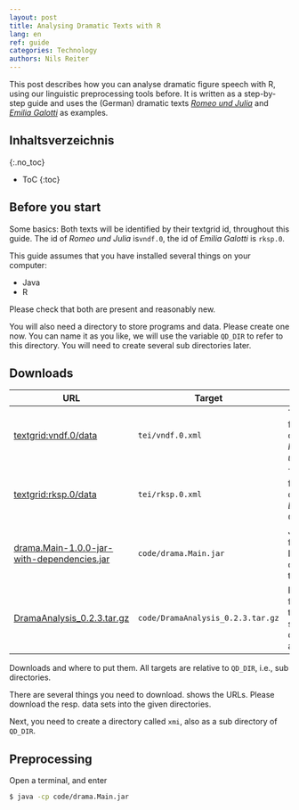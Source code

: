 ```yaml
---
layout: post
title: Analysing Dramatic Texts with R
lang: en
ref: guide
categories: Technology
authors: Nils Reiter
---
```


This post describes how you can analyse dramatic figure speech with R, using our linguistic preprocessing tools before. It is written as a step-by-step guide and uses the (German) dramatic texts [*Romeo und Julia*](https://textgridrep.org/browse/-/browse/vndf_0) and [*Emilia Galotti*](https://textgridrep.org/browse/-/browse/rksp_0) as examples.

<!--more-->
## Inhaltsverzeichnis
{:.no_toc}

* ToC
{:toc}

## Before you start
Some basics: Both texts will be identified by their textgrid id, throughout this guide. The id of  *Romeo und Julia* is`vndf.0`, the id of *Emilia Galotti* is `rksp.0`.


This guide assumes that you have installed several things on your computer:
- Java
- R

Please check that both are present and reasonably new.

You will also need a directory to store programs and data. Please create one now. You can name it as you like, we will use the variable `QD_DIR` to refer to this directory. You will need to create several sub directories later.

## Downloads



<div class="table">
<table>
<thead>
<tr><th>URL</th><th>Target</th><th>Content</th></tr>
</thead>
<tbody>
<tr>
<td><a href="https://textgridlab.org/1.0/tgcrud-public/rest/textgrid:vndf.0/data">textgrid:vndf.0/data</a></td>
<td><code>tei/vndf.0.xml</code></td>
<td>The TEI file containing <i>Romeo und Julia</i></td>
</tr>
<tr>
<td><a href="https://textgridlab.org/1.0/tgcrud-public/rest/textgrid:rksp.0/data">textgrid:rksp.0/data</a></td>
<td><code>tei/rksp.0.xml</code></td>
<td>The TEI file containing <i>Emilia Galotti</i></td>
</tr>
<tr>
<td><a href="https://github.com/quadrama/Main/releases/download/v1.0.0/drama.Main-1.0.0-jar-with-dependencies.jar">drama.Main-1.0.0-jar-with-dependencies.jar</a></td>
<td><code>code/drama.Main.jar</code></td>
<td>Java code for doing NLP on dramatic texts</td>
</tr>
<tr>
<td><a href="https://github.com/quadrama/DramaAnalysis/releases/download/v0.2.3/DramaAnalysis_0.2.3.tar.gz">DramaAnalysis_0.2.3.tar.gz</a></td>
<td><code>code/DramaAnalysis_0.2.3.tar.gz</code></td>
<td>R functions that support drama analysis</td>
</tr>
</tbody>
</table>
<p class="caption">Downloads and where to put them. All targets are relative to <code>QD_DIR</code>, i.e., sub directories. </p>
</div>

There are several things you need to download. <span class="ref-table"/> shows the URLs. Please download the resp. data sets into the given directories.

Next, you need to create a directory called `xmi`, also as a sub directory of `QD_DIR`.

## Preprocessing
Open a terminal, and enter

```bash
$ java -cp code/drama.Main.jar  
```
